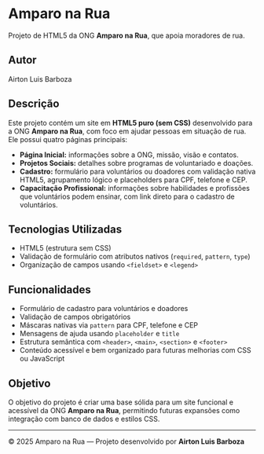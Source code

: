 # Amparo na Rua

Projeto de HTML5 da ONG **Amparo na Rua**, que apoia moradores de rua.

## Autor
Airton Luis Barboza

## Descrição
Este projeto contém um site em **HTML5 puro (sem CSS)** desenvolvido para a ONG **Amparo na Rua**, com foco em ajudar pessoas em situação de rua.  
Ele possui quatro páginas principais:

- **Página Inicial:** informações sobre a ONG, missão, visão e contatos.
- **Projetos Sociais:** detalhes sobre programas de voluntariado e doações.
- **Cadastro:** formulário para voluntários ou doadores com validação nativa HTML5, agrupamento lógico e placeholders para CPF, telefone e CEP.
- **Capacitação Profissional:** informações sobre habilidades e profissões que voluntários podem ensinar, com link direto para o cadastro de voluntários.

## Tecnologias Utilizadas
- HTML5 (estrutura sem CSS)
- Validação de formulário com atributos nativos (`required`, `pattern`, `type`)
- Organização de campos usando `<fieldset>` e `<legend>`

## Funcionalidades
- Formulário de cadastro para voluntários e doadores
- Validação de campos obrigatórios
- Máscaras nativas via `pattern` para CPF, telefone e CEP
- Mensagens de ajuda usando `placeholder` e `title`
- Estrutura semântica com `<header>`, `<main>`, `<section>` e `<footer>`
- Conteúdo acessível e bem organizado para futuras melhorias com CSS ou JavaScript

## Objetivo
O objetivo do projeto é criar uma base sólida para um site funcional e acessível da ONG **Amparo na Rua**, permitindo futuras expansões como integração com banco de dados e estilos CSS.

---

© 2025 Amparo na Rua — Projeto desenvolvido por **Airton Luis Barboza**

